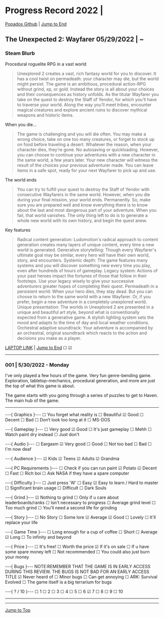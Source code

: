 
<div id="top-of-doc"></div>

# Progress Record 2022 |

[Popados Github](https://github.com/popados) | [Jump to End](#end-of-doc)


## The Unexpected 2: Wayfarer 05/29/2022 | ~

### Steam Blurb

Procedural roguelite RPG in a vast world

> Unexplored 2 creates a vast, rich fantasy world for you to discover. It has a cool twist on permadeath: your character may die, but the world might persist. The game is an ambitious, procedural action-RPG without grind, xp, or gold. Instead the story is all about your choices and their consequences as history unfolds.
> As the titular Wayfarer you take on the quest to destroy the Staff of Yendor, for which you’ll have to traverse your world. Along the way you’ll meet tribes, encounter magical creatures and explore ancient ruins to discover mythical weapons and historic items.


When you die…

>The game is challenging and you will die often. You may make a wrong choice, take on one too many creatures, or forget to stock up on food before traveling a desert. Whatever the reason, when your character dies, they’re gone. No autosaving or quickloading.
>However, you can choose to continue your adventures with a new character in the same world, a few years later. Your new character will witness the result of the choices your previous adventurer made. You can leave items in a safe spot, ready for your next Wayfarer to pick up and use.

The world ends

>You can try to fulfill your quest to destroy the Staff of Yendor with consecutive Wayfarers in the same world. However, when you die during your final mission, your world ends. Permanently.
>So, make sure you are prepared well and know everything there is to know about the last and most dangerous part of your adventure.
>When you fail, that world vanishes. The only thing left to do is to generate a whole new world with its own history, and begin the quest anew.

Key features

>Radical content generation: Ludomotion's radical approach to content generation creates many layers of unique content, every time a new world is generated.
>Generative storytelling: Though every Wayfarer's ultimate goal may be similar, every hero will have their own world, story, and encounters.
>Systemic depth: The game features many systems and you will discover something new every time you play, even after hundreds of hours of gameplay.
>Legacy system: Actions of your past heroes impact the fortunes of those that follow in their footsteps. Use your legacy wisely to give your successive adventurers greater hopes of completing their quest.
>Permadeath in a persistent world: When your hero dies, they stay dead. But you can choose to return to the same world with a new Wayfarer. Or, if you prefer, begin a new adventure in a completely unexplored world.
>Unique presentation: The worlds in Unexplored 2 are presented in a unique and beautiful art style, beyond what is conventionally expected from a generative game. A stylish lighting system sets the mood and adapts to the time of day and local weather conditions.
>Orchestral adaptive soundtrack: Your adventure is accompanied by an orchestral, original soundtrack which reacts to the action and decisions you make as a player.


[LAPTOP LINK](#) | [Jump to End](#end-of-doc) ☐ ☑





***

### 001 | 5/30/2022 - Monday

I've only played a few hours of the game. Very fun genre-bending game. Exploration, tabletop-mechanics, procedural generation, and more are just the top of what this game is about.

The game starts with you going through a series of puzzles to get to Haven. The main hub of the game.


***

---{ Graphics }---
☐ You forget what reality is
☐ Beautiful
☑ Good
☐ Decent
☐ Bad
☐ Don‘t look too long at it
☐ MS-DOS

---{ Gameplay }---
☐ Very good
☑ Good
☐ It's just gameplay
☐ Mehh
☐ Watch paint dry instead
☐ Just don't

---{ Audio }---
☐ Eargasm
☑ Very good
☐ Good
☐ Not too bad
☐ Bad
☐ I'm now deaf

---{ Audience }---
☑ Kids
☑ Teens
☑ Adults
☑ Grandma

---{ PC Requirements }---
☐ Check if you can run paint
☑ Potato
☑ Decent
☐ Fast
☐ Rich boi
☐ Ask NASA if they have a spare computer

---{ Difficulty }---
☐ Just press 'W'
☐ Easy
☑ Easy to learn / Hard to master
☐ Significant brain usage
☐ Difficult
☐ Dark Souls

---{ Grind }---
☑ Nothing to grind
☐ Only if u care about leaderboards/ranks
☐ Isn't necessary to progress
☐ Average grind level
☐ Too much grind
☐ You'll need a second life for grinding

---{ Story }---
☐ No Story
☐ Some lore
☑ Average
☑ Good
☐ Lovely
☐ It'll replace your life

---{ Game Time }---
☐ Long enough for a cup of coffee
☐ Short
☐ Average
☑ Long
☐ To infinity and beyond

---{ Price }---
☐ It's free!
☐ Worth the price
☑ If it's on sale
☐ If u have some spare money left
☐ Not recommended
☐ You could also just burn your money

---{ Bugs }---
NOTE:REMEMBER THAT THE GAME IS IN EARLY ACCESS DURING THIS REVIEW. THE BUGS IS NOT BAD FOR AN EARLY ACCESS TITLE
☑ Never heard of
☐ Minor bugs
☐ Can get annoying
☐ ARK: Survival Evolved
☐ The game itself is a big terrarium for bugs

---{ ? / 10 }---
☐ 1
☐ 2
☐ 3
☐ 4
☐ 5
☐ 6
☑ 7
☐ 8
☐ 9
☐ 10


***

***

[Jump to Top](#top-of-doc)

<div id="end-of-doc"></div>

